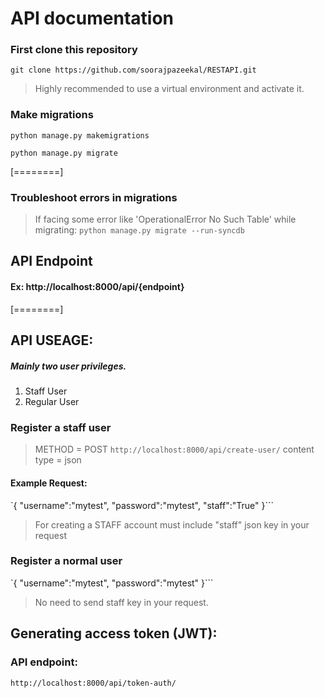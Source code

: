 # API documentation
### First clone this repository
`git clone https://github.com/soorajpazeekal/RESTAPI.git`
> Highly recommended to use a virtual environment and activate it.

### Make migrations
`python manage.py makemigrations`

`python manage.py migrate`

[========]

### Troubleshoot errors in migrations
> If facing some error like  'OperationalError No Such Table' while migrating:
`python manage.py migrate --run-syncdb`

## API Endpoint
#### Ex: http://localhost:8000/api/{endpoint}

[========]

## API USEAGE:

##### Mainly two user privileges.
1. Staff User 
2. Regular User

### Register a staff user
> METHOD = POST
`http://localhost:8000/api/create-user/`
>content type = json
#### Example Request:
`{
	"username":"mytest",
	"password":"mytest",
	"staff":"True"
}```
> For creating a STAFF account must include "staff" json key in your request

### Register a normal user
`{
	"username":"mytest",
	"password":"mytest"
}```
> No need to send staff key in your request.

## Generating access token (JWT):
### API endpoint: 
`http://localhost:8000/api/token-auth/`



